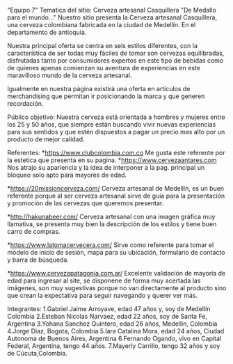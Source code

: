 "Equipo 7"
Tematica del sitio:
Cerveza artesanal Casquillera "De Medallo para el mundo..."
Nuestro sitio presenta la Cerveza artesanal Casquillera, una cerveza colombiana fabricada en la ciudad de Medellín. En el departamento de antioquia.

Nuestra principal oferta se centra en seis estilos diferentes, con la característica de ser todas muy fáciles de tomar
son cervezas equilibradas, disfrutadas tanto por consumidores expertos en este tipo de bebidas como de quienes apenas
comienzan su aventura de experiencias en este maravilloso mundo de la cerveza artesanal.

Igualmente en nuestra página existirá una oferta en artículos de merchandising que permitan ir posicionando la marca y que
generen recordación.

Público objetivo:
Nuestra cerveza está orientada a hombres y mujeres entre los 25 y 50 años, que siempre están buscando vivir nuevas experiencias
para sus sentidos y que estén dispuestos a pagar un precio mas alto por un producto de mejor calidad. 

Referentes:
*https://www.clubcolombia.com.co
Me gusta este referente por la estetica que presenta en su pagina.
*https://www.cervezaantares.com
Nos atrajo su apariencia y la idea de interponer a la pag. principal un bloqueo solo apto para mayores de edad.

*https://20missioncerveza.com/
Cerveza artesanal de Medellín, es un buen referente porque al ser cerveza artesanal sirve de guia para la presentación y
promoción de las cervezas que queremos presentar.

*http://hakunabeer.com/
Cerveza artesanal con una imagen gráfica muy llamativa, se presenta muy bien la descripción de los estilos y tiene buen carro 
de compras.

*https://www.latomacervecera.com/
Sirve como referente para tomar el modelo de inicio de sesión, mapa para su ubicación, formulario de contacto y barra de búsqueda.

*https://www.cervezapatagonia.com.ar/
Excelente validación de mayoría de edad para ingresar al site, se disponene de forma muy acertada las imágenes, son muy sugestivas porque no van directamente al producto sino que crean la expectativa para seguir navegando y querer ver más.


Integrantes:
1.Gabriel Jaime Arroyave, edad 47 años y, soy de Medellín Colombia 
2.Esteban Nicolas Narvaez, edad 22 años, soy de Santa Fe, Argentina
3.Yohana Sanchez Quintero, edad 26 años, Medellin, Colombia
4.Jorge Diaz, Bogota, Colombia
5.Iara Catalina Mora, edad 24 años, Ciudad Autonoma de Buenos Aires, Argentina
6.Fernando Ogando, vivo en Capital Federal, Argentina, tengo 44 años.
7.Mayerly Carrillo, tengo 32 años y soy de Cúcuta,Colombia.

